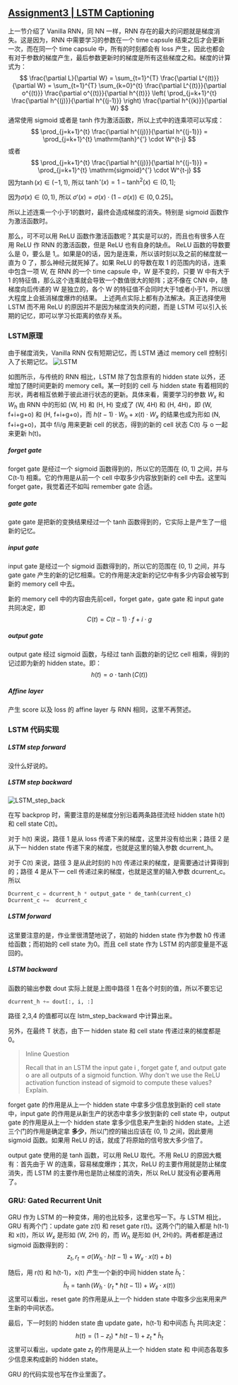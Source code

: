 [Assignment3 | LSTM Captioning](https://github.com/FortiLeiZhang/cs231n/blob/master/code/cs231n/assignment3/LSTM_Captioning.ipynb)
---
上一节介绍了 Vanilla RNN，同 NN 一样，RNN 存在的最大的问题就是梯度消失。这是因为，RNN 中需要学习的参数在一个 time capsule 结束之后才会更新一次，而在同一个 time capsule 中，所有的时刻都会有 loss 产生，因此也都会有对于参数的梯度产生，最后参数更新时的梯度是所有这些梯度之和。梯度的计算式为：
$$
\frac{\partial L}{\partial W} = \sum_{t=1}^{T} \frac{\partial L^{(t)}}{\partial W} = \sum_{t=1}^{T} \sum_{k=0}^{t} \frac{\partial L^{(t)}}{\partial o^{(t)}} \frac{\partial o^{(t)}}{\partial h^{(t)}} \left( \prod_{j=k+1}^{t} \frac{\partial h^{(j)}}{\partial h^{(j-1)}} \right) \frac{\partial h^{(k)}}{\partial W}
$$
通常使用 sigmoid 或者是 tanh 作为激活函数，所以上式中的连乘项可以写成：
$$
\prod_{j=k+1}^{t} \frac{\partial h^{(j)}}{\partial h^{(j-1)}} = \prod_{j=k+1}^{t} \mathrm{tanh}^{'} \cdot W^{t-j}
$$
或者
$$
\prod_{j=k+1}^{t} \frac{\partial h^{(j)}}{\partial h^{(j-1)}} = \prod_{j=k+1}^{t} \mathrm{sigmoid}^{'} \cdot W^{t-j}
$$
因为$\tanh(x) \in (-1, 1)$, 所以 $\tanh'(x) = 1 - \tanh^2(x) \in (0, 1]$;

因为$\sigma(x) \in (0, 1)$, 所以 $\sigma'(x) = \sigma(x) \cdot (1 - \sigma(x)) \in (0, 0.25]$。

所以上述连乘一个小于1的数时，最终会造成梯度的消失。特别是 sigmoid 函数作为激活函数时。

那么，可不可以用 ReLU 函数作激活函数呢？其实是可以的，而且也有很多人在用 ReLU 作 RNN 的激活函数，但是 ReLU 也有自身的缺点。
ReLU 函数的导数要么是 0，要么是 1,。如果是0的话，因为是连乘，所以该时刻以及之前的梯度就一直为 0 了，那么神经元就死掉了。如果 ReLU 的导数在取 1 的范围内的话，连乘中包含一项 W, 在 RNN 的一个 time capsule 中，W 是不变的，只要 W 中有大于 1 的特征值，那么这个连乘就会导致一个数值很大的矩阵；这不像在 CNN 中，随梯度向后传递的 W 是独立的，各个 W 的特征值不会同时大于1或者小于1，所以很大程度上会抵消梯度爆炸的结果。
上述两点实际上都有办法解决。真正选择使用 LSTM 而不用 ReLU 的原因并不是因为梯度消失的问题，而是 LSTM 可以引入长期的记忆，即可以学习长距离的依存关系。

### LSTM原理
由于梯度消失，Vanilla RNN 仅有短期记忆，而 LSTM 通过 memory cell 控制引入了长期记忆。
![LSTM](https://github.com/FortiLeiZhang/cs231n/raw/master/images/LSTM.jpg)

如图所示，与传统的 RNN 相比，LSTM 除了包含原有的 hidden state 以外，还增加了随时间更新的 memory cell。某一时刻的 cell 与 hidden state 有着相同的形状，两者相互依赖于彼此进行状态的更新。具体来看，需要学习的参数 $W_x$ 和 $W_h$ 由 RNN 中的形如 (W, H) 和 (H, H) 变成了 (W, 4H) 和 (H, 4H)，即 (W, f+i+g+o) 和 (H, f+i+g+o)，而 $h(t-1) \cdot W_h + x(t) \cdot W_x$ 的结果也成为形如 (N, f+i+g+o)，其中 f/i/g 用来更新 cell 的状态，得到的新的 cell 状态 C(t) 与 o 一起来更新 h(t)。

##### forget gate
forget gate 是经过一个 sigmoid 函数得到的，所以它的范围在 (0, 1) 之间，并与 C(t-1) 相乘。它的作用是从前一个 cell 中取多少内容放到新的 cell 中去。这里叫 forget gate，我觉着还不如叫 remember gate 合适。

##### gate gate
gate gate 是把新的变换结果经过一个 tanh 函数得到的，它实际上是产生了一组新的记忆。

##### input gate
input gate 是经过一个 sigmoid 函数得到的，所以它的范围在 (0, 1) 之间，并与 gate gate 产生的新的记忆相乘。它的作用是决定新的记忆中有多少内容会被写到新的 memory cell 中去。

新的 memory cell 中的内容由先前cell，forget gate，gate gate 和 input gate 共同决定，即
$$
C(t) = C(t-1) \cdot f + i \cdot g
$$

##### output gate
output gate 经过 sigmoid 函数，与经过 tanh 函数的新的记忆 cell 相乘，得到的记过即为新的 hidden state。即：
$$
h(t) = o \cdot \tanh(C(t))
$$

##### Affine layer
产生 score 以及 loss 的 affine layer 与 RNN 相同，这里不再赘述。

### LSTM 代码实现

##### LSTM step forward
没什么好说的。

##### LSTM step backward
![LSTM_step_back](https://github.com/FortiLeiZhang/cs231n/raw/master/images/LSTM_step_back.jpg)

在写 backprop 时，需要注意的是梯度分别沿着两条路径流经 hidden state h(t) 和 cell state C(t)。

对于 h(t) 来说，路径 1 是从 loss 传递下来的梯度，这里并没有给出来；路径 2 是从下一 hidden state 传递下来的梯度，也就是这里的输入参数 dcurrent_h。

对于 C(t) 来说，路径 3 是从此时刻的 h(t) 传递过来的梯度，是需要通过计算得到的；路径 4 是从下一 cell 传递过来的梯度，也就是这里的输入参数 dcurrent_c。所以
```python
Dcurrent_c = dcurrent_h * output_gate * de_tanh(current_c)
Dcurrent_c +=  dcurrent_c
```

##### LSTM forward
这里要注意的是，作业里很清楚地说了，初始的 hidden state 作为参数 h0 传递给函数；而初始的 cell state 为0。而且 cell state 作为 LSTM 的内部变量是不返回的。

##### LSTM backward
函数的输出参数 dout 实际上就是上图中路径 1 在各个时刻的值，所以不要忘记
```python
dcurrent_h += dout[:, i, :]
```
路径 2,3,4 的值都可以在 lstm_step_backward 中计算出来。

另外，在最终 T 状态，由下一 hidden state 和 cell state 传递过来的梯度都是0。

> Inline Question
>
>Recall that in an LSTM the input gate i , forget gate f, and output gate o are all outputs of a sigmoid function. Why don't we use the ReLU activation function instead of sigmoid to compute these values? Explain.

forget gate 的作用是从上一个 hidden state 中拿多少信息放到新的 cell state 中，input gate 的作用是从新生产的状态中拿多少放到新的 cell state 中，output gate 的作用是从上一个 hidden state 拿多少信息来产生新的 hidden state。上述三个门的作用是确定拿 **多少**，所以门控的输出应该在 (0, 1) 之间，因此要用 sigmoid 函数。如果用 ReLU 的话，就成了将原始的信号放大多少倍了。

output gate 使用的是 tanh 函数，可以用 ReLU 取代。不用 ReLU 的原因大概有：首先由于 W 的连乘，容易梯度爆炸；其次，ReLU 的主要作用就是防止梯度消失，而 LSTM 的主要作用也是防止梯度的消失，所以 ReLU 就没有必要再用了。

### GRU: Gated Recurrent Unit
GRU 作为 LSTM 的一种变体，用的也比较多，这里也写一下。与 LSTM 相比，GRU 有两个门：update gate z(t) 和 reset gate r(t)。这两个门的输入都是 h(t-1) 和 x(t)，所以 $W_x$ 是形如 (W, 2H) 的，而 $W_h$ 是形如 (H, 2H)的。两者都是通过 sigmoid 函数得到的：
$$
z_{t}, r_{t} = \sigma \Big( W_{h} \cdot h(t-1) + W_{x} \cdot x(t) + b \Big)
$$

随后，用 r(t) 和 h(t-1)，x(t) 产生一个新的中间 hidden state $\tilde{h}_t$：
$$
\tilde{h}_t = \tanh \Big( W_{\tilde{h}} \cdot \big(r_t * h(t-1) \big) + W_{\tilde{x}} \cdot x(t)\Big)
$$
这里可以看出，reset gate 的作用是从上一个 hidden state 中取多少出来用来产生新的中间状态。

最后，下一时刻的 hidden state 由 update gate，h(t-1) 和中间态  $\tilde{h}_t$ 共同决定：
$$
h(t) = (1 - z_t) * h(t-1) + z_t * \tilde{h}_t
$$
这里可以看出，update gate $z_t$ 的作用是从上一个 hidden state 和 中间态各取多少信息来构成新的 hidden state。

GRU 的代码实现也写在作业里面了。
